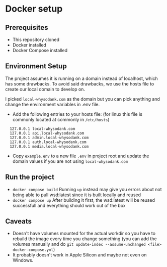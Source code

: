 # Docker setup

## Prerequisites

- This repository cloned
- Docker installed
- Docker Compose installed

## Environment Setup

The project assumes it is running on a domain instead of localhost, which has some drawbacks.
To avoid said drawbacks, we use the hosts file to create our local domain to develop on.

I picked `local-whysodank.com` as the domain but you can pick anything and change the environment variables in .env file.

- Add the following entries to your hosts file: (for linux this file is commonly located at commonly in `/etc/hosts`)

```hosts
  127.0.0.1 local-whysodank.com
  127.0.0.1 api.local-whysodank.com
  127.0.0.1 admin.local-whysodank.com
  127.0.0.1 auth.local-whysodank.com
  127.0.0.1 media.local-whysodank.com
```

- Copy `example.env` to a new file `.env` in project root and update the domain values if you are not using `local-whysodank.com`

## Run the project

- `docker compose build` Running `up` instead may give you errors about not being able to pull wsd:latest since it is built locally and reused
- `docker compose up` After building it first, the wsd:latest will be reused successfull and everything should work out of the box

## Caveats

- Doesn't have volumes mounted for the actual workdir so you have to rebuild the image every time you change something (you can add the volumes manually and do `git update-index --assume-unchanged <file> docker-compose.yml`)
- It probably doesn't work in Apple Silicon and maybe not even on Windows.
